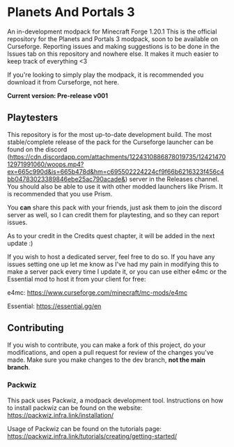 # Planets And Portals 3
An in-development modpack for Minecraft Forge 1.20.1
This is the official repository for the Planets and Portals 3 modpack, soon to be available on Curseforge. Reporting issues and making suggestions is to be done in the Issues tab on this repository and nowhere else. It makes it much easier to keep track of everything <3

If you're looking to simply play the modpack, it is recommended you download it from Curseforge, not here.

**Current version: Pre-release v001**

## Playtesters
This repository is for the most up-to-date development build. The most stable/complete release of the pack for the Curseforge launcher can be found on the discord (https://cdn.discordapp.com/attachments/1224310886878019735/1242147012971991060/woops.mp4?ex=665c990d&is=665b478d&hm=c695502224224cf9f66b6216323f456c4bb04783023389846ebe25ac790acade&) server in the Releases channel. You should also be able to use it with other modded launchers like Prism. It is recommended that you use Prism.

You **can** share this pack with your friends, just ask them to join the discord server as well, so I can credit them for playtesting, and so they can report issues.

As to your credit in the Credits quest chapter, it will be added in the next update :)

If you wish to host a dedicated server, feel free to do so. If you have any issues setting one up let me know as I've had my pain in modifying this to make a server pack every time I update it, or you can use either e4mc or the Essential mod to host it from your client for free:

e4mc:
https://www.curseforge.com/minecraft/mc-mods/e4mc

Essential:
https://essential.gg/en

## Contributing
If you wish to contribute, you can make a fork of this project, do your modifications, and open a pull request for review of the changes you've made. Make sure you make changes to the dev branch, **not the main branch**.

### Packwiz
This pack uses Packwiz, a modpack development tool. Instructions on how to install packwiz can be found on the website: https://packwiz.infra.link/installation/

Usage of Packwiz can be found on the tutorials page: https://packwiz.infra.link/tutorials/creating/getting-started/
